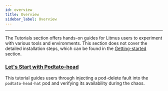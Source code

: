```yaml
---
id: overview
title: Overview
sidebar_label: Overview
---
```


---

The Tutorials section offers hands-on guides for Litmus users to experiment with various tools and environments. This section does not cover the detailed installation steps, which can be found in the [Getting-started](../getting-started/installation.md) section.

### [Let's Start with Podtato-head](podtato-head.md)

This tutorial guides users through injecting a pod-delete fault into the `podtato-head-hat` pod and verifying its availability during the chaos.
